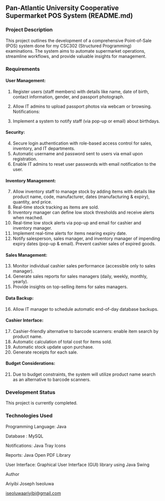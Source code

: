 ## Pan-Atlantic University Cooperative Supermarket POS System (README.md)

### Project Description

This project outlines the development of a comprehensive Point-of-Sale (POS) system done for my CSC302 (Structured Programming) examinations. The system aims to automate supermarket operations, streamline workflows, and provide valuable insights for management.

### Requirements

#### User Management:

1. Register users (staff members) with details like name, date of birth, contact information, gender, and passport photograph.
2. Allow IT admins to upload passport photos via webcam or browsing.
Notifications:

3. Implement a system to notify staff (via pop-up or email) about birthdays.
#### Security:

4. Secure login authentication with role-based access control for sales, inventory, and IT departments.
5. Automatic username and password sent to users via email upon registration.
6. Enable IT admins to reset user passwords with email notification to the user.
#### Inventory Management:

7. Allow inventory staff to manage stock by adding items with details like product name, code, manufacturer, dates (manufacturing & expiry), quantity, and price.
8. Real-time stock tracking as items are sold.
9. Inventory manager can define low stock thresholds and receive alerts when reached.
10. Real-time low stock alerts via pop-up and email for cashier and inventory manager.
11. Implement real-time alerts for items nearing expiry date.
12. Notify salesperson, sales manager, and inventory manager of impending expiry dates (pop-up & email).
Prevent cashier sales of expired goods.
#### Sales Management:

13. Monitor individual cashier sales performance (accessible only to sales manager).
14. Generate sales reports for sales managers (daily, weekly, monthly, yearly).
15. Provide insights on top-selling items for sales managers.
#### Data Backup:

16. Allow IT manager to schedule automatic end-of-day database backups.
#### Cashier Interface:

17. Cashier-friendly alternative to barcode scanners: enable item search by product name.
18. Automatic calculation of total cost for items sold.
19. Automatic stock update upon purchase.
20. Generate receipts for each sale.
#### Budget Considerations:

21. Due to budget constraints, the system will utilize product name search as an alternative to barcode scanners.

### Development Status

This project is currently completed.

### Technologies Used
Programming Language: Java

Database : MySQL

Notifications: Java Tray Icons

Reports: Java Open PDF Library

User Interface: Graphical User Interface (GUI) library using Java Swing

Author

Ariyibi Joseph Iseoluwa

iseoluwaariyibi@gmail.com
